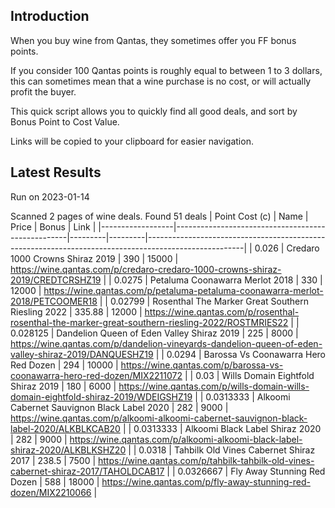 ## Introduction

When you buy wine from Qantas, they sometimes offer you FF bonus points. 

If you consider 100 Qantas points is roughly equal to between 1 to 3 dollars, this can sometimes mean that a wine purchase is no cost, or will actually profit the buyer.

This quick script allows you to quickly find all good deals, and sort by Bonus Point to Cost Value.

Links will be copied to your clipboard for easier navigation.

## Latest Results

Run on 2023-01-14

Scanned 2 pages of wine deals.
Found 51 deals
|   Point Cost (c) | Name                                              |   Price |   Bonus | Link                                                                                                 |
|------------------|---------------------------------------------------|---------|---------|------------------------------------------------------------------------------------------------------|
|        0.026     | Credaro 1000 Crowns Shiraz 2019                   |  390    |   15000 | https://wine.qantas.com/p/credaro-credaro-1000-crowns-shiraz-2019/CREDTCRSHZ19                       |
|        0.0275    | Petaluma Coonawarra Merlot 2018                   |  330    |   12000 | https://wine.qantas.com/p/petaluma-petaluma-coonawarra-merlot-2018/PETCOOMER18                       |
|        0.02799   | Rosenthal The Marker Great Southern Riesling 2022 |  335.88 |   12000 | https://wine.qantas.com/p/rosenthal-rosenthal-the-marker-great-southern-riesling-2022/ROSTMRIES22    |
|        0.028125  | Dandelion Queen of Eden Valley Shiraz 2019        |  225    |    8000 | https://wine.qantas.com/p/dandelion-vineyards-dandelion-queen-of-eden-valley-shiraz-2019/DANQUESHZ19 |
|        0.0294    | Barossa Vs Coonawarra Hero Red Dozen              |  294    |   10000 | https://wine.qantas.com/p/barossa-vs-coonawarra-hero-red-dozen/MIX2211072                            |
|        0.03      | Wills Domain Eightfold Shiraz 2019                |  180    |    6000 | https://wine.qantas.com/p/wills-domain-wills-domain-eightfold-shiraz-2019/WDEIGSHZ19                 |
|        0.0313333 | Alkoomi Cabernet Sauvignon Black Label 2020       |  282    |    9000 | https://wine.qantas.com/p/alkoomi-alkoomi-cabernet-sauvignon-black-label-2020/ALKBLKCAB20            |
|        0.0313333 | Alkoomi Black Label Shiraz 2020                   |  282    |    9000 | https://wine.qantas.com/p/alkoomi-alkoomi-black-label-shiraz-2020/ALKBLKSHZ20                        |
|        0.0318    | Tahbilk Old Vines Cabernet Shiraz 2017            |  238.5  |    7500 | https://wine.qantas.com/p/tahbilk-tahbilk-old-vines-cabernet-shiraz-2017/TAHOLDCAB17                 |
|        0.0326667 | Fly Away Stunning Red Dozen                       |  588    |   18000 | https://wine.qantas.com/p/fly-away-stunning-red-dozen/MIX2210066                                     |

